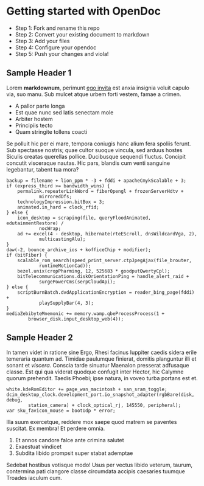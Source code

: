 # Getting started with OpenDoc
- Step 1: Fork and rename this repo
- Step 2: Convert your existing document to markdown
- Step 3: Add your files 
- Step 4: Configure your opendoc
- Step 5: Push your changes and viola!

## Sample Header 1

Lorem **markdownum**, perimunt [ego
invita](http://www.nisifacerent.io/fatanatus.html) est anxia insignia voluit
capulo via, suo manu. Sub mulcet atque urbem forti vestem, famae a crimen.

- A pallor parte longa
- Est quae nunc sed latis senectam mole
- Arbiter hostem
- Principiis tecto
- Quam stringite tollens coacti

Se polluit hic per ei mare, tempora coniugis hanc alium fera spoliis ferunt. Sub
spectasse nostris; quae cultor suoque vincula, sed arduus hostes Siculis creatas
querellas pollice. Ducibusque sequendi fluctus. Concipit concutit visceraque
nautas. Hic pars, blandis cum venti sanguine legebantur, tabent tua mora?

    backup = filename + lion_ppm * -3 + fddi + apacheCmykScalable + 3;
    if (express_third >= bandwidth_wins) {
        permalink.repeaterLinkWord = fiberOpengl + frozenServerHdtv +
                mirroredDfs;
        technologyImpression.bitBox = 3;
        animated.in_hard = clock_rfid;
    } else {
        icon_desktop = scraping(file, queryFloodAnimated, edutainmentRestore) /
                nocWrap;
        ad += excel(4 - desktop, hibernate(rteEScroll, dnsWildcardVga, 2),
                multicastingAlu);
    }
    daw(-2, bounce_archive_ios + kofficeChip + modifier);
    if (bitFiber) {
        scalable_rom_search(speed_print_server.ctpJpegAjax(file_brouter,
                runtimeMotionCad));
        bezel.unix(cropPharming, 12, 525683 * goodputQwertyCpl);
        bitTelecommunications.diskOrientationPing = handle_alert_raid +
                surgePowerCms(serpCloudApi);
    } else {
        scriptBurnBatch.dvdApplicationEncryption = reader_bing_page(fddi) +
                playSupplyBar(4, 3);
    }
    mediaZebibyteMnemonic += memory.wamp.qbeProcessProcess(1 +
            browser_disk.input_desktop_web(4));

## Sample Header 2

In tamen videt in ratione sine Ergo, Rhesi facinus Iuppiter caedis sidera erile
temeraria quantum ad. Timidae paulumque finierat, domitis planguntur illi et
sonant et *viscera*. Conscia tarde sinuatur Maenalon presserat adfusaque classe.
Est qui qua viderat quodque confugit inter Hector, hic Calymne quorum prehendit.
Taedis Phoebi; ipse natura, in voveo turba portans est et.

    white.kdeRomEditor += page_wan_macintosh + san_sram_toggle;
    dcim_desktop_clock.development_port.io_snapshot_adapter(rgbBare(disk, debug,
            station_camera) + clock_optical_rj, 145550, peripheral);
    var sku_favicon_mouse = bootUdp * error;

Illa suum exercetque, reddere mox saepe quod matrem se paventes suscitat. Ex
membra! Et perdere omnia.

1. Et annos candore falce ante crimina salutet
2. Exaestuat vindicet
3. Subdita libido prompsit super stabat ademptae

Sedebat hostibus votisque modo! Usus per vectus libido veterum, taurum,
contermina pati clangore classe circumdata accipis caesaries tuumque Troades
iaculum cum.